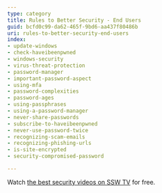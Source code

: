 ```yaml
---
type: category
title: Rules to Better Security - End Users
guid: bcfd0c99-da62-465f-9bd6-aa437f80486b
uri: rules-to-better-security-end-users
index:
- update-windows
- check-haveibeenpwned
- windows-security
- virus-threat-protection
- password-manager
- important-password-aspect
- using-mfa
- password-complexities
- password-ages
- using-passphrases
- using-a-password-manager
- never-share-passwords
- subscribe-to-haveibeenpwned
- never-use-password-twice
- recognizing-scam-emails
- recognizing-phishing-urls
- is-site-encrypted
- security-compromised-password

---
```


Watch [the best security videos on SSW TV](https://tv.ssw.com/category/security) for free.
